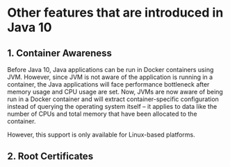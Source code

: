 # Other features that are introduced in Java 10
## 1. Container Awareness
Before Java 10, Java applications can be run in Docker containers
using JVM. However, since JVM is not aware of the application is
running in a container, the Java applications will face performance
bottleneck after memory usage and CPU usage are set.
Now, JVMs are now aware of being run in a Docker container and will 
extract container-specific configuration instead of querying the
operating system itself – it applies to data like the number of 
CPUs and total memory that have been allocated to the container.

However, this support is only available for Linux-based platforms.

## 2. Root Certificates
